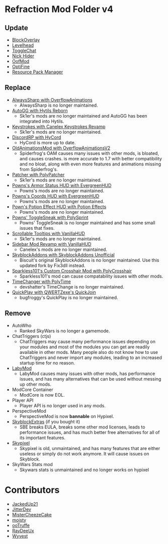 # Refraction Mod Folder v4

## Update

* [BlockOverlay](https://github.com/SkyblockClient/SkyblockClient-REPO/raw/refs/heads/main/files/mods/Block_Overlay_4.0.3.jar)
* [Levelhead](https://sk1er.club/mods/level_head)
* [ToggleChat](https://github.com/boomboompower/ToggleChat/releases/latest)
* [Nick Hider](https://sk1er.club/mods/nick_hider)
* [OofMod](https://github.com/Deftu/OofMod/releases/latest)
* [OptiFine](https://optifine.net/download?f=preview_OptiFine_1.8.9_HD_U_M5.jar)
* [Resource Pack Manager](https://skyclient-files.pages.dev/Resource_Pack_Manager_1.2.jar)

## Replace

* [AlwaysSharp with OverflowAnimations](https://modrinth.com/mod/overflowanimations)
    * AlwaysSharp is no longer maintained.
* [AutoGG with Hytils Reborn](https://modrinth.com/mod/hytils)
    * Sk1er's mods are no longer maintained and AutoGG has been integrated into Hytils.
* [Keystrokes with Canelex Keystrokes Revamp](https://modrinth.com/mod/keystrokes)
    * Sk1er's mods are no longer maintained.
* [DiscordRP with HyCord](https://github.com/DeDiamondPro/HyCord/releases/latest)
    * HyCord is more up to date.
* [OldAnimationsMod with OverflowAnimationsV2](https://github.com/Polyfrost/OverflowAnimationsV2/releases/latest)
    * Spiderfrog's OAM causes many issues with other mods, is bloated, and causes crashes. is more accurate to 1.7 with better compatibility and no bloat, along with even more features and animations missing from Spiderfrog's.
* [Patcher with PolyPatcher](https://modrinth.com/mod/patcher)
    * Sk1er's mods are no longer maintained.
* [Powns's Armor Status HUD with EvergreenHUD](https://modrinth.com/mod/evergreenhud)
    * Powns's mods are no longer maintained.
* [Powns's Coords HUD with EvergreenHUD](https://modrinth.com/mod/evergreenhud)
    * Powns's mods are no longer maintained.
* [Pown's Potion Effect HUD with Potion Effects](https://github.com/Tellinq/Potion-Effects/releases/latest)
    * Powns's mods are no longer maintained.
* [Powns' ToggleSneak with PolySprint](https://modrinth.com/mod/polysprint)
    * Powns' ToggleSneak is no longer maintained and has some small issues that fixes.
* [Scrollable Tooltips with VanillaHUD](https://github.com/mod/vanillahud)
    * Sk1er's mods are no longer maintained.
* [Sidebar Mod Revamp with VanillaHUD](https://github.com/mod/vanillahud)
    * Canelex's mods are no longer maintained.
* [SkyblockAddons with SkyblockAddons Unofficial](https://modrinth.com/mod/skyblockaddons-unofficial)
    * Biscuit's original SkyblockAddons is no longer maintained. Use this updated fork by Fix3dll instead.
* [Sparkless101's Custom Crosshair Mod with PolyCrosshair](https://modrinth.com/mod/polycrosshair)
    * Sparkless101's mod can cause compatability issues with other mods.
* [TimeChanger with PolyTime](https://modrinth.com/mod/polytime)
    * devshatter's TimeChange is no longer maintained.
* [QuickPlay with QWERTZexe's QuickJoin](https://modrinth.com/mod/quickjoin)
    * bugfroggy's QuickPlay is no longer maintained.

## Remove

* AutoWho
    * Ranked SkyWars is no longer a gamemode.
* ChatTriggers (ctjs)
    * ChatTriggers may cause many performance issues depending on your modules and most of the modules you can get are readily available in other mods. Many people also do not know how to use ChatTriggers and never import any modules, leading to an increased startup time for no reason.
* [LabyMod](https://alternatives.microcontrollers.dev/1.8.9/labymod)
    * LabyMod causes many issues with other mods, has performance issues, and has many alternatives that can be used without messing up other mods.
* ModCore Container
    * ModCore is now EOL.
* Player API
    * Player API is no longer used in any mods.
* PerspectiveMod
    * PerspectiveMod is now **bannable** on Hypixel.
* [SkyblockExtras](https://alternatives.microcontrollers.dev/1.8.9/skyblockextras) (if you bought it)
    * SBE breaks EULA, breaks some other mod licenses, leads to performance issues, and has much better free alternatives for all of its important features.
* [Skypixel](https://alternatives.microcontrollers.dev/1.8.9/skypixel)
    * Skypixel is old, unmaintained, and has many features that are either useless or simply do not work anymore. It will cause issues on Skyblock.
* SkyWars Stats mod 
    * Skywars stats is unmaintained and no longer works on hypixel

# Contributors

* [JackedUp21](https://github.com/JackedUp21)
* [JitterDev](https://github.com/JitterDev)
* [MisterCheezeCake](https://github.com/MisterCheezeCake)
* [moisty](https://github.com/Mqisty)
* [ooTruffe](https://github.com/ooTruffle)
* [RayDeeUx](https://github.com/RayDeeUx)
* [Wyvest](https://github.com/wyvest)